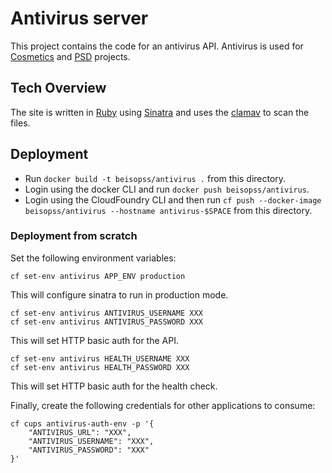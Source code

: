 # Antivirus server

This project contains the code for an antivirus API. Antivirus is used for [Cosmetics](https://github.com/UKGovernmentBEIS/beis-opss) and [PSD](https://github.com/UKGovernmentBEIS/beis-opss-psd) projects.


## Tech Overview

The site is written in [Ruby](https://www.ruby-lang.org/en/) using [Sinatra](http://sinatrarb.com/) and uses the [clamav](https://www.clamav.net/) to scan the files.

## Deployment

* Run `docker build -t beisopss/antivirus .` from this directory.
* Login using the docker CLI and run `docker push beisopss/antivirus`.
* Login using the CloudFoundry CLI and then run `cf push --docker-image beisopss/antivirus --hostname antivirus-$SPACE` from this directory.


### Deployment from scratch

Set the following environment variables:

    cf set-env antivirus APP_ENV production

This will configure sinatra to run in production mode.

    cf set-env antivirus ANTIVIRUS_USERNAME XXX
    cf set-env antivirus ANTIVIRUS_PASSWORD XXX

This will set HTTP basic auth for the API.

    cf set-env antivirus HEALTH_USERNAME XXX
    cf set-env antivirus HEALTH_PASSWORD XXX

This will set HTTP basic auth for the health check.

Finally, create the following credentials for other applications to consume:

    cf cups antivirus-auth-env -p '{
        "ANTIVIRUS_URL": "XXX",
        "ANTIVIRUS_USERNAME": "XXX",
        "ANTIVIRUS_PASSWORD": "XXX"
    }'
